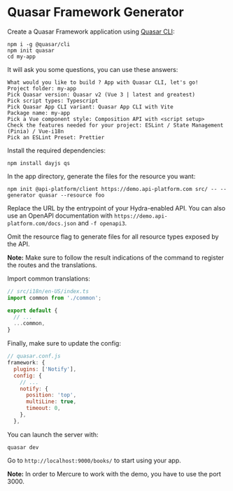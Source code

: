 # Quasar Framework Generator

Create a Quasar Framework application using
[Quasar CLI](https://quasar.dev/start/quasar-cli):

```console
npm i -g @quasar/cli
npm init quasar
cd my-app
```

It will ask you some questions, you can use these answers:

```console
What would you like to build ? App with Quasar CLI, let's go!
Project folder: my-app
Pick Quasar version: Quasar v2 (Vue 3 | latest and greatest)
Pick script types: Typescript
Pick Quasar App CLI variant: Quasar App CLI with Vite
Package name: my-app
Pick a Vue component style: Composition API with <script setup>
Check the features needed for your project: ESLint / State Management (Pinia) / Vue-i18n
Pick an ESLint Preset: Prettier
```

Install the required dependencies:

```console
npm install dayjs qs
```

In the app directory, generate the files for the resource you want:

```console
npm init @api-platform/client https://demo.api-platform.com src/ -- --generator quasar --resource foo
```

Replace the URL by the entrypoint of your Hydra-enabled API.
You can also use an OpenAPI documentation with `https://demo.api-platform.com/docs.json` and `-f openapi3`.

Omit the resource flag to generate files for all resource types exposed by the API.

**Note:** Make sure to follow the result indications of the command to register the routes and the translations.

Import common translations:

```ts
// src/i18n/en-US/index.ts
import common from './common';

export default {
  // ...
  ...common,
}
```

Finally, make sure to update the config:

```js
// quasar.conf.js
framework: {
  plugins: ['Notify'],
  config: {
    // ...
    notify: {
      position: 'top',
      multiLine: true,
      timeout: 0,
    },
  },
```

You can launch the server with:

```console
quasar dev
```

Go to `http://localhost:9000/books/` to start using your app.

**Note:** In order to Mercure to work with the demo, you have to use the port 3000.
